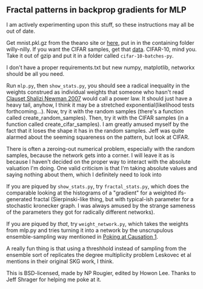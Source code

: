 Fractal patterns in backprop gradients for MLP
---

I am actively experimenting upon this stuff, so these instructions may all be out of date.

Get mnist.pkl.gz from the theano site or [here](https://github.com/mnielsen/neural-networks-and-deep-learning/blob/master/data/mnist.pkl.gz), put in in the containing folder willy-nilly. If you want the CIFAR samples, get that [data](https://www.cs.toronto.edu/~kriz/cifar.html). CIFAR-10, mind you. Take it out of gzip and put it in a folder called `cifar-10-batches-py`.

I don't have a proper requirements.txt but new numpy, matplotlib, networkx should be all you need.

Run `mlp.py`, then `show_stats.py`, you should see a radical inequality in the weights construed as individual weights that someone who hasn't read [Clauset Shalizi Newman 2007](http://arxiv.org/abs/0706.1062) would call a power law. It should just have a heavy tail, anyhow, I think it may be a stretched exponential(likelihood tests forthcoming...). Now, try it with the random samples (there's a function called create_random_samples). Then, try it with the CIFAR samples (in a function called create_cifar_samples). I am greatly amused myself by the fact that it loses the shape it has in the random samples. Jeff was quite alarmed about the seeming squareness on the pattern, but look at CIFAR.

There is often a zeroing-out numerical problem, especially with the random samples, because the network gets into a corner. I will leave it as is because I haven't decided on the proper way to interact with the absolute valuation I'm doing. One valid criticism is that I'm taking absolute values and saying nothing about them, which I definitely need to look into

If you are piqued by `show_stats.py`, try `fractal_stats.py`, which does the comparable looking at the histograms of a "gradient" for a weighted ifs-generated fractal (Sierpinski-like thing, but with typical-ish parameter for a stochastic kronecker graph. I was always amused by the strange sameness of the parameters they got for radically different networks).

If you are piqued by _that_, try `weight_network.py`, which takes the weights from mlp.py and tries turning it into a network by the unscrupulous ensemble-sampling way mentioned in [Poking at Causation 1](http://howonlee.github.io/2016/01/21/Poking-20At-20Causation1.html).

A really fun thing is that using a threshhold instead of sampling from the ensemble sort of replicates the degree multiplicity problem Leskovec et al mentions in their original SKG work, I think.

This is BSD-licensed, made by NP Rougier, edited by Howon Lee. Thanks to Jeff Shrager for helping me poke at it.

